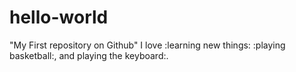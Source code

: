 # hello-world
"My First repository on Github"
I love :learning new things: :playing basketball:, and playing the keyboard:.
